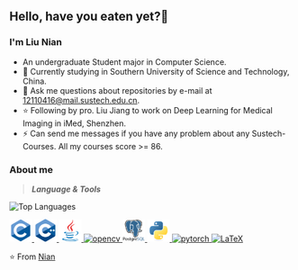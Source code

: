 ## Hello, have you eaten yet?👋

### I'm Liu Nian

- An undergraduate Student major in Computer Science.
- 🌱 Currently studying in Southern University of Science and Technology, China.
- 💬 Ask me questions about repositories by e-mail at 12110416@mail.sustech.edu.cn.
- ⭐ Following by pro. Liu Jiang to work on Deep Learning for Medical Imaging in iMed, Shenzhen.
- ⚡ Can send me messages if you have any problem about any Sustech-Courses. All my courses score >= 86.

### About me

> ***Language & Tools***

![Top Languages](https://github-readme-stats.vercel.app/api/top-langs/?username=LN57421&layout=compact&langs_count=10)

<p align="left"> 
<a href="https://www.cprogramming.com/" target="_blank"> <img src="https://raw.githubusercontent.com/devicons/devicon/master/icons/c/c-original.svg" alt="c" width="40" height="40"/> </a> 
<a href="https://www.w3schools.com/cpp/" target="_blank"> <img src="https://raw.githubusercontent.com/devicons/devicon/master/icons/cplusplus/cplusplus-original.svg" alt="cplusplus" width="40" height="40"/> </a> 
<a href="https://www.java.com" target="_blank"> <img src="https://raw.githubusercontent.com/devicons/devicon/master/icons/java/java-original.svg" alt="java" width="40" height="40"/> </a> 
<a href="https://opencv.org/" target="_blank"> <img src="https://www.vectorlogo.zone/logos/opencv/opencv-icon.svg" alt="opencv" width="40" height="40"/> </a> <a href="https://www.postgresql.org" target="_blank"> <img src="https://raw.githubusercontent.com/devicons/devicon/master/icons/postgresql/postgresql-original-wordmark.svg" alt="postgresql" width="40" height="40"/> </a> 
<a href="https://www.python.org" target="_blank"> <img src="https://raw.githubusercontent.com/devicons/devicon/master/icons/python/python-original.svg" alt="python" width="40" height="40"/> </a> 
<a href="https://pytorch.org/" target="_blank"> <img src="https://profilinator.rishav.dev/skills-assets/pytorch-icon.svg" alt="pytorch" width="40" height="40"/> </a> 
<a href="https://www.latex-project.org/" target="_blank"><img src="https://profilinator.rishav.dev/skills-assets/latex.png" alt="LaTeX" width="80" height="40"/></a>  
</p>

⭐️ From [Nian]([https://github.com/JoeyBling](https://github.com/LN57421)https://github.com/LN57421)

